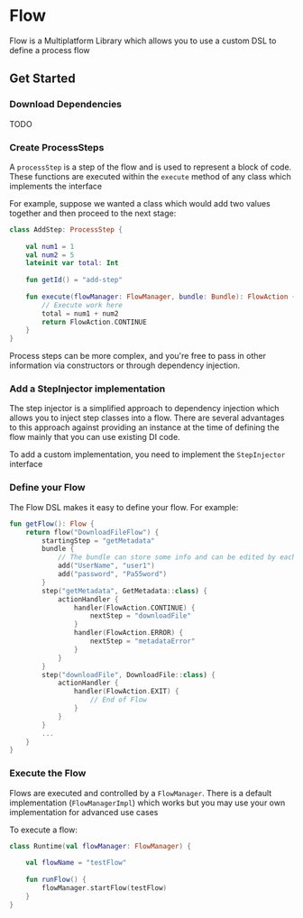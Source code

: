 # Flow

Flow is a Multiplatform Library which allows you to use a custom DSL to define a process flow

## Get Started

### Download Dependencies
TODO

### Create ProcessSteps
A `processStep` is a step of the flow and is used to represent a block of code. These functions are executed within the
`execute` method of any class which implements the interface

For example, suppose we wanted a class which would add two values together and then proceed to the next stage:

```kotlin
class AddStep: ProcessStep {
    
    val num1 = 1
    val num2 = 5
    lateinit var total: Int
    
    fun getId() = "add-step"
    
    fun execute(flowManager: FlowManager, bundle: Bundle): FlowAction {
        // Execute work here
        total = num1 + num2
        return FlowAction.CONTINUE
    }
}
```

Process steps can be more complex, and you're free to pass in other information via constructors or through dependency injection.

### Add a StepInjector implementation
The step injector is a simplified approach to dependency injection which allows you to inject step classes into a flow. 
There are several advantages to this approach against providing an instance at the time of defining the flow mainly that you can use existing DI code.

To add a custom implementation, you need to implement the `StepInjector` interface

### Define your Flow

The Flow DSL makes it easy to define your flow. For example:
```kotlin
fun getFlow(): Flow {
    return flow("DownloadFileFlow") {
        startingStep = "getMetadata"
        bundle {
            // The bundle can store some info and can be edited by each step in the process
            add("UserName", "user1")
            add("password", "Pa55word")
        }
        step("getMetadata", GetMetadata::class) {
            actionHandler {
                handler(FlowAction.CONTINUE) {
                    nextStep = "downloadFile"
                }
                handler(FlowAction.ERROR) {
                    nextStep = "metadataError"
                }
            }
        }
        step("downloadFile", DownloadFile::class) {
            actionHandler {
                handler(FlowAction.EXIT) {
                    // End of Flow
                }
            }
        }
        ...
    }
}
```

### Execute the Flow

Flows are executed and controlled by a `FlowManager`. There is a default implementation (`FlowManagerImpl`) which works but you may use your own implementation for advanced use cases

To execute a flow:

```kotlin
class Runtime(val flowManager: FlowManager) {
    
    val flowName = "testFlow"
    
    fun runFlow() {
        flowManager.startFlow(testFlow)
    }
}
```